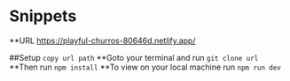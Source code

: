# Snippets
**URL
https://playful-churros-80646d.netlify.app/

##Setup 
`copy url path`
**Goto your terminal and run
`git clone url`
**Then run 
`npm install` 
**To view on your local machine run
`npm run dev`
